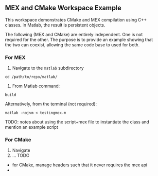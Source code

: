 ## MEX and CMake Workspace Example

This workspace demonstrates CMake and MEX compilation using C++ classes. In Matlab, the result is persistent objects.

The following (MEX and CMake) are entirely independent. One is not required for the other. The purpose is to provide an example showing that the two can coexist, allowing the same code base to used for both.

### For MEX
1. Navigate to the `matlab` subdirectory
```
cd /path/to/repo/matlab/
```
1. From Matlab command:
```
build
```
Alternatively, from the terminal (not required):
```
matlab -nojvm < testingmex.m
```
TODO: notes about using the script+mex file to instantiate the class and mention an example script


### For CMake
1. Navigate
1. ... TODO


- for CMake, manage headers such that it never requires the mex api
- 
